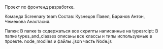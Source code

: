 Проект по фронтенд разработке.

Команда Screenary team
  Состав:
    Кузнецов Павел,
    Баранов Антон,
    Чемекова Анастасия.

Папки:
  В папке ts содержаться все скрипты написанные на typesrcipt:
    В папке types_and_classes описаны все классы и типы используемые в проекте.
  node_modiles и файлы .json часть Node.js
